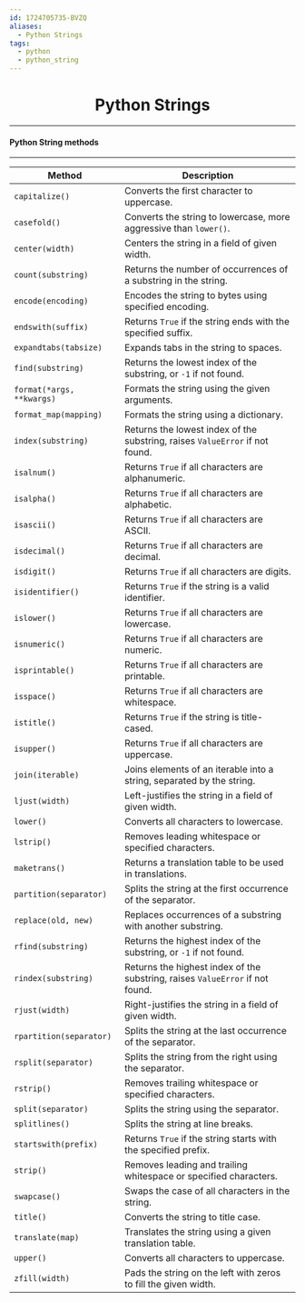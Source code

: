 ```yaml
---
id: 1724705735-BVZQ
aliases:
  - Python Strings
tags:
  - python
  - python_string
---
```


<center>
<h1>Python Strings </h1>
</center>



---
#### Python String methods
---


| Method                  | Description                                                                |
|-------------------------|----------------------------------------------------------------------------|
| `capitalize()`          | Converts the first character to uppercase.                                 |
| `casefold()`            | Converts the string to lowercase, more aggressive than `lower()`.          |
| `center(width)`         | Centers the string in a field of given width.                              |
| `count(substring)`      | Returns the number of occurrences of a substring in the string.            |
| `encode(encoding)`      | Encodes the string to bytes using specified encoding.                      |
| `endswith(suffix)`      | Returns `True` if the string ends with the specified suffix.               |
| `expandtabs(tabsize)`   | Expands tabs in the string to spaces.                                      |
| `find(substring)`       | Returns the lowest index of the substring, or `-1` if not found.           |
| `format(*args, **kwargs)`| Formats the string using the given arguments.                              |
| `format_map(mapping)`   | Formats the string using a dictionary.                                     |
| `index(substring)`      | Returns the lowest index of the substring, raises `ValueError` if not found.|
| `isalnum()`             | Returns `True` if all characters are alphanumeric.                         |
| `isalpha()`             | Returns `True` if all characters are alphabetic.                           |
| `isascii()`             | Returns `True` if all characters are ASCII.                                |
| `isdecimal()`           | Returns `True` if all characters are decimal.                              |
| `isdigit()`             | Returns `True` if all characters are digits.                               |
| `isidentifier()`        | Returns `True` if the string is a valid identifier.                        |
| `islower()`             | Returns `True` if all characters are lowercase.                            |
| `isnumeric()`           | Returns `True` if all characters are numeric.                              |
| `isprintable()`         | Returns `True` if all characters are printable.                            |
| `isspace()`             | Returns `True` if all characters are whitespace.                           |
| `istitle()`             | Returns `True` if the string is title-cased.                               |
| `isupper()`             | Returns `True` if all characters are uppercase.                            |
| `join(iterable)`        | Joins elements of an iterable into a string, separated by the string.      |
| `ljust(width)`          | Left-justifies the string in a field of given width.                       |
| `lower()`               | Converts all characters to lowercase.                                      |
| `lstrip()`              | Removes leading whitespace or specified characters.                       |
| `maketrans()`           | Returns a translation table to be used in translations.                    |
| `partition(separator)`  | Splits the string at the first occurrence of the separator.                |
| `replace(old, new)`     | Replaces occurrences of a substring with another substring.                |
| `rfind(substring)`      | Returns the highest index of the substring, or `-1` if not found.          |
| `rindex(substring)`     | Returns the highest index of the substring, raises `ValueError` if not found.|
| `rjust(width)`          | Right-justifies the string in a field of given width.                      |
| `rpartition(separator)` | Splits the string at the last occurrence of the separator.                 |
| `rsplit(separator)`     | Splits the string from the right using the separator.                      |
| `rstrip()`              | Removes trailing whitespace or specified characters.                      |
| `split(separator)`      | Splits the string using the separator.                                     |
| `splitlines()`          | Splits the string at line breaks.                                          |
| `startswith(prefix)`    | Returns `True` if the string starts with the specified prefix.             |
| `strip()`               | Removes leading and trailing whitespace or specified characters.           |
| `swapcase()`            | Swaps the case of all characters in the string.                            |
| `title()`               | Converts the string to title case.                                         |
| `translate(map)`        | Translates the string using a given translation table.                     |
| `upper()`               | Converts all characters to uppercase.                                      |
| `zfill(width)`          | Pads the string on the left with zeros to fill the given width.            |

